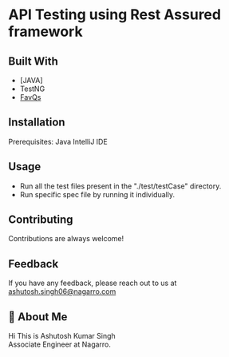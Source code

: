 # API Testing using Rest Assured framework 

## Built With

- [JAVA]
- TestNG
- [FavQs](https://favqs.com/api/)

## Installation

Prerequisites:
Java
IntelliJ IDE

## Usage

- Run all the test files present in the "./test/testCase" directory.
- Run specific spec file by running it individually.

## Contributing

Contributions are always welcome!

## Feedback

If you have any feedback, please reach out to us at ashutosh.singh06@nagarro.com


## 🚀 About Me
Hi This is Ashutosh Kumar Singh        
Associate Engineer at Nagarro.



